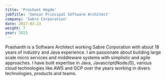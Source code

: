 ```yaml
---
title: 'Prashant Hegde'
jobTitle: 'Senior Principal Software Architect'
company: 'Sabre Corporation'
date: 2017-03-23
weight: 7
year: 2023
---
```

Prashanth is a Software Architect working Sabre Corporation with about 18 years of industry and Java experience. I am passionate about building large scale micro services and middleware systems with simplistic and agile approaches. I have built expertise in Java, Javascript(NodeJS), various cloud technologies like AWS and GCP over the years working in divers technologies, products and teams.
